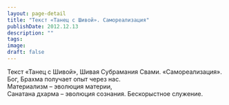 ```yaml
---
layout: page-detail
title: "Текст «Танец с Шивой». Самореализация"
publishDate: 2012.12.13
description: ""
tags:
image:
draft: false
---
```


 Текст «Танец с Шивой», Шивая Субрамания Свами. «Самореализация».  
Бог, Брахма получает опыт через нас.  
Материализм – эволюция материи,  
Санатана дхарма – эволюция сознания. Бескорыстное служение. 

  

